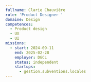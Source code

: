 ```yaml
---
fullname: Clarie Chauvière
role: 'Product Designer '
domaine: Design
competences:
  - Product design
  - UX
  - UI
missions:
  - start: 2024-09-11
    end: 2025-02-28
    employer: DGCL
    status: independent
    startups:
      - gestion.subventions.locales
---
```

